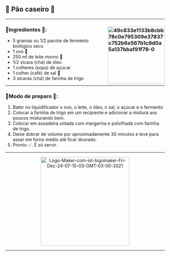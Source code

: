 ## 🔵 Pão caseiro 🍞

---

### 🔸Ingredientes 📝: <a href="https://imgbb.com/"><img align= "right" height= "180" src="https://i.ibb.co/Ct6LH0T/49c833e1133b8cbb78c0e795309e37837c752b6e567b1c8d0a5a137bbaf91f78-0.png" alt="49c833e1133b8cbb78c0e795309e37837c752b6e567b1c8d0a5a137bbaf91f78-0" border="0" /></a>
- 5 gramas ou 1/2 pacote de fermento biológico seco 
- 1 ovo 🥚
- 250 ml de leite morno 🥛
- 1/2 xícara (chá) de óleo
-  1 colheres (sopa) de açúcar
-  1 colher (café) de sal 🧂
- 3 xícaras (chá) de farinha de trigo

---

### 🔸Modo de preparo 💬: 
1. Bater no liquidificador o ovo, o leite, o óleo, o sal, o açúcar e o fermento
2. Colocar a farinha de trigo em um recipiente e adicionar a mistura aos poucos misturando bem.
3. Colocar em assadeira untada com margarina e polvilhada com farinha de trigo.
4. Deixe dobrar de volume por aproximadamente 30 minutos e leve para assar em forno médio até ficar dourado.
5. Pronto ✅. É só servir.

---

<div align= "center">
   <a href="https://ibb.co/sKbGLL7">
     <img height= "280" src="https://i.ibb.co/3p4qttK/Logo-Maker-com-ist-logomaker-Fri-Dec-24-07-15-03-GMT-03-00-2021.png" alt="Logo-Maker-com-ist-logomaker-Fri-Dec-24-07-15-03-GMT-03-00-2021" border="0" /></a>
</div>

---
